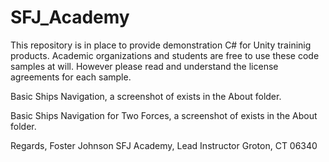 # SFJ_Academy

This repository is in place to provide demonstration C# for Unity traininig products.
Academic organizations and students are free to use these code samples at will. However please read and understand the license agreements for each sample.



Basic Ships Navigation, a screenshot of exists in the About folder.

Basic Ships Navigation for Two Forces, a screenshot of exists in the About folder.


Regards,
Foster Johnson
SFJ Academy, Lead Instructor
Groton, CT 06340
